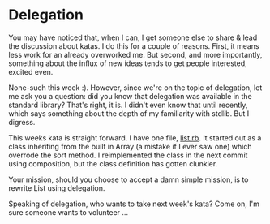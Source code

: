 # Delegation

You may have noticed that, when I can, I get someone else to share & lead the discussion about katas. I do this for a couple of reasons. First, it means less work for an already overworked me. But second, and more importantly, something about the influx of new ideas tends to get people interested, excited even.

None-such this week :). However, since we're on the topic of delegation, let me ask you a question: did you know that delegation was available in the standard library? That's right, it is. I didn't even know that until recently, which says something about the depth of my familiarity with stdlib. But I digress.

This weeks kata is straight forward. I have one file, [list.rb](list.rb). It started out as a class inheriting from the built in Array (a mistake if I ever saw one) which overrode the sort method. I reimplemented the class in the next commit using composition, but the class definition has gotten clunkier.

Your mission, should you choose to accept a damn simple mission, is to rewrite List using delegation.

Speaking of delegation, who wants to take next week's kata? Come on, I'm sure someone wants to volunteer ...

